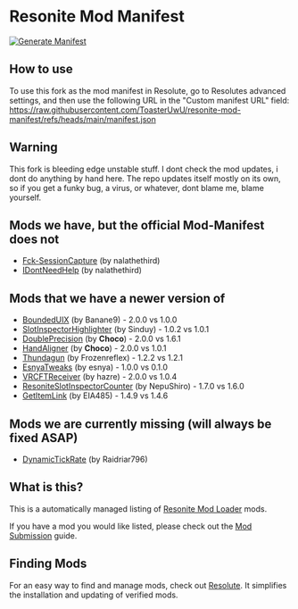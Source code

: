 # Resonite Mod Manifest
[![Generate Manifest](https://github.com/ToasterUwU/resonite-mod-manifest/actions/workflows/generate-manifest.yml/badge.svg)](https://github.com/ToasterUwU/resonite-mod-manifest/actions/workflows/generate-manifest.yml)

## How to use

To use this fork as the mod manifest in Resolute, go to Resolutes advanced settings, and then use the following URL in the "Custom manifest URL" field: https://raw.githubusercontent.com/ToasterUwU/resonite-mod-manifest/refs/heads/main/manifest.json

## Warning

This fork is bleeding edge unstable stuff. I dont check the mod updates, i dont do anything by hand here. The repo updates itself mostly on its own, so if you get a funky bug, a virus, or whatever, dont blame me, blame yourself.

## Mods we have, but the official Mod-Manifest does not

- [Fck-SessionCapture](https://github.com/nalathethird/Fck-SessionCapture) (by nalathethird)
- [IDontNeedHelp](https://github.com/nalathethird/IDontNeedHelp) (by nalathethird)


## Mods that we have a newer version of

- [BoundedUIX](https://github.com/Banane9/ResoniteBoundedUIX) (by Banane9)  - 2.0.0 vs 1.0.0
- [SlotInspectorHighlighter](https://github.com/sjsanjsrh/SlotInspectorHighlighter) (by Sinduy)  - 1.0.2 vs 1.0.1
- [DoublePrecision](https://github.com/AwesomeTornado/Resonite-DoublePrecision-RML) (by __Choco__)  - 2.0.0 vs 1.6.1
- [HandAligner](https://github.com/AwesomeTornado/Resonite-Hand-Aligner) (by __Choco__)  - 2.0.0 vs 1.0.1
- [Thundagun](https://github.com/Frozenreflex/Thundagun) (by Frozenreflex)  - 1.2.2 vs 1.2.1
- [EsnyaTweaks](https://github.com/esnya/ResoniteEsnyaTweaks) (by esnya)  - 1.0.0 vs 0.1.0
- [VRCFTReceiver](https://github.com/hazre/VRCFTReceiver) (by hazre)  - 2.0.0 vs 1.0.4
- [ResoniteSlotInspectorCounter](https://github.com/NepuShiro/ResoniteSlotInspectorCounter) (by NepuShiro)  - 1.7.0 vs 1.6.0
- [GetItemLink](https://github.com/EIA485/NeosGetItemLink) (by EIA485)  - 1.4.9 vs 1.4.6


## Mods we are currently missing (will always be fixed ASAP)

- [DynamicTickRate](https://github.com/Raidriar796/DynamicTickRate) (by Raidriar796)


## What is this?

This is a automatically managed listing of [Resonite Mod Loader](https://github.com/resonite-modding-group/ResoniteModLoader) mods.

If you have a mod you would like listed, please check out the [Mod Submission](https://github.com/ToasterUwU/resonite-mod-manifest/wiki/Mod-Submission) guide.


## Finding Mods

For an easy way to find and manage mods, check out [Resolute](https://github.com/Gawdl3y/Resolute). It simplifies the installation and updating of verified mods.